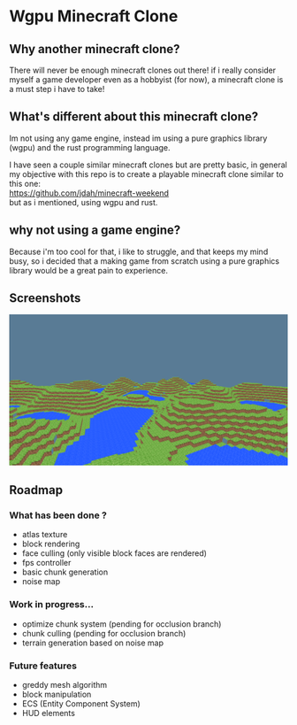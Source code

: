# Wgpu Minecraft Clone

## Why another minecraft clone?

There will never be enough minecraft clones out there! if i really consider myself a game developer even as a hobbyist (for now), a minecraft clone is a must step i have to take!

## What's different about this minecraft clone?

Im not using any game engine, instead im using a pure graphics library (wgpu) and the rust programming language.

I have seen a couple similar minecraft clones but are pretty basic, in general my objective with this repo is to create a playable minecraft clone similar to this one:  
https://github.com/jdah/minecraft-weekend   
 but as i mentioned, using wgpu and rust.

## why not using a game engine?

Because i'm too cool for that, i like to struggle, and that keeps my mind busy, so i decided that a making game from scratch using a pure graphics library would be a great pain to experience.

## Screenshots
![Gameplay](./screenshots/world.png)



## Roadmap

### What has been done ?

* atlas texture
* block rendering
* face culling (only visible block faces are rendered)
* fps controller 
* basic chunk generation
* noise map 

### Work in progress...

* optimize chunk system (pending for occlusion branch)
* chunk culling (pending for occlusion branch)
* terrain generation based on noise map 

### Future features

* greddy mesh algorithm
* block manipulation
* ECS (Entity Component System)
* HUD elements

